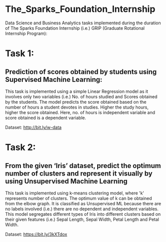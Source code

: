 # The_Sparks_Foundation_Internship
Data Science and Business Analytics tasks implemented during the duration of The Sparks Foundation Internship (i.e.) GRIP (Graduate Rotational Internship Program):
# Task 1: 
## Prediction of scores obtained by students using Supervised Machine Learning:
This task is implemented using a simple Linear Regression model as it involves only two variables (i.e.) No. of hours studied and Scores obtained by the students. The model predicts the score obtained based on the number of hours a student devotes in studies. Higher the study hours, higher the score obtained. Here, no. of hours is independent variable and score obtained is a dependent variable.

Dataset: http://bit.ly/w-data

# Task 2:
## From the given ‘Iris’ dataset, predict the optimum number of clusters and represent it visually by using Unsupervised Machine Learning
This task is implemented using k-means clustering model, where 'k' represents number of clusters. The optimum value of k can be obtained from the elbow graph. It is classified as Unsupervised ML because there are no labels involved (i.e.) there are no dependent and independent variables. This model segregates different types of Iris into different clusters based on their given features (i.e.) Sepal Length, Sepal Width, Petal Length and Petal Width.

Dataset: https://bit.ly/3kXTdox
